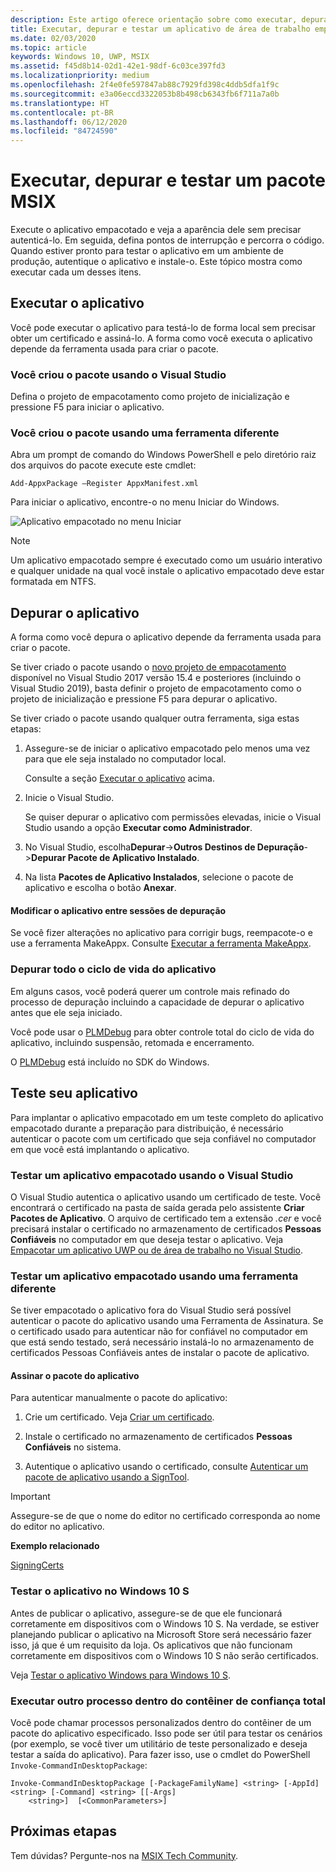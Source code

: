 ```yaml
---
description: Este artigo oferece orientação sobre como executar, depurar e testar o aplicativo de área de trabalho empacotado para prepará-lo para implantação.
title: Executar, depurar e testar um aplicativo de área de trabalho empacotado (Ponte de Desktop)
ms.date: 02/03/2020
ms.topic: article
keywords: Windows 10, UWP, MSIX
ms.assetid: f45d8b14-02d1-42e1-98df-6c03ce397fd3
ms.localizationpriority: medium
ms.openlocfilehash: 2f4e0fe597847ab88c7929fd398c4ddb5dfa1f9c
ms.sourcegitcommit: e3a06eccd3322053b8b498cb6343fb6f711a7a0b
ms.translationtype: HT
ms.contentlocale: pt-BR
ms.lasthandoff: 06/12/2020
ms.locfileid: "84724590"
---
```

# <a name="run-debug-and-test-an-msix-package"></a>Executar, depurar e testar um pacote MSIX

Execute o aplicativo empacotado e veja a aparência dele sem precisar autenticá-lo. Em seguida, defina pontos de interrupção e percorra o código. Quando estiver pronto para testar o aplicativo em um ambiente de produção, autentique o aplicativo e instale-o. Este tópico mostra como executar cada um desses itens.

<a id="run-app"></a>

## <a name="run-your-application"></a>Executar o aplicativo

Você pode executar o aplicativo para testá-lo de forma local sem precisar obter um certificado e assiná-lo. A forma como você executa o aplicativo depende da ferramenta usada para criar o pacote.

### <a name="you-created-the-package-by-using-visual-studio"></a>Você criou o pacote usando o Visual Studio

Defina o projeto de empacotamento como projeto de inicialização e pressione F5 para iniciar o aplicativo.

### <a name="you-created-the-package-using-a-different-tool"></a>Você criou o pacote usando uma ferramenta diferente

Abra um prompt de comando do Windows PowerShell e pelo diretório raiz dos arquivos do pacote execute este cmdlet:

```
Add-AppxPackage –Register AppxManifest.xml
```
Para iniciar o aplicativo, encontre-o no menu Iniciar do Windows.

![Aplicativo empacotado no menu Iniciar](images/converted-app-installed.png)

> [!NOTE]
> Um aplicativo empacotado sempre é executado como um usuário interativo e qualquer unidade na qual você instale o aplicativo empacotado deve estar formatada em NTFS.

## <a name="debug-your-app"></a>Depurar o aplicativo

A forma como você depura o aplicativo depende da ferramenta usada para criar o pacote.

Se tiver criado o pacote usando o [novo projeto de empacotamento](desktop-to-uwp-packaging-dot-net.md#new-packaging-project) disponível no Visual Studio 2017 versão 15.4 e posteriores (incluindo o Visual Studio 2019), basta definir o projeto de empacotamento como o projeto de inicialização e pressione F5 para depurar o aplicativo.

Se tiver criado o pacote usando qualquer outra ferramenta, siga estas etapas:

1. Assegure-se de iniciar o aplicativo empacotado pelo menos uma vez para que ele seja instalado no computador local.

   Consulte a seção [Executar o aplicativo](#run-app) acima.

2. Inicie o Visual Studio.

   Se quiser depurar o aplicativo com permissões elevadas, inicie o Visual Studio usando a opção **Executar como Administrador**.

3. No Visual Studio, escolha**Depurar**->**Outros Destinos de Depuração**->**Depurar Pacote de Aplicativo Instalado**.

4. Na lista **Pacotes de Aplicativo Instalados**, selecione o pacote de aplicativo e escolha o botão **Anexar**.

#### <a name="modify-your-application-in-between-debug-sessions"></a>Modificar o aplicativo entre sessões de depuração

Se você fizer alterações no aplicativo para corrigir bugs, reempacote-o e use a ferramenta MakeAppx. Consulte [Executar a ferramenta MakeAppx](desktop-to-uwp-manual-conversion.md#make-appx).

### <a name="debug-the-entire-application-lifecycle"></a>Depurar todo o ciclo de vida do aplicativo

Em alguns casos, você poderá querer um controle mais refinado do processo de depuração incluindo a capacidade de depurar o aplicativo antes que ele seja iniciado.

Você pode usar o [PLMDebug](https://msdn.microsoft.com/library/windows/hardware/jj680085(v=vs.85).aspx) para obter controle total do ciclo de vida do aplicativo, incluindo suspensão, retomada e encerramento.

O [PLMDebug](https://msdn.microsoft.com/library/windows/hardware/jj680085(v=vs.85).aspx) está incluído no SDK do Windows.

## <a name="test-your-app"></a>Teste seu aplicativo

Para implantar o aplicativo empacotado em um teste completo do aplicativo empacotado durante a preparação para distribuição, é necessário autenticar o pacote com um certificado que seja confiável no computador em que você está implantando o aplicativo.

### <a name="test-an-application-that-you-packaged-by-using-visual-studio"></a>Testar um aplicativo empacotado usando o Visual Studio

O Visual Studio autentica o aplicativo usando um certificado de teste. Você encontrará o certificado na pasta de saída gerada pelo assistente **Criar Pacotes de Aplicativo**. O arquivo de certificado tem a extensão *.cer* e você precisará instalar o certificado no armazenamento de certificados **Pessoas Confiáveis** no computador em que deseja testar o aplicativo. Veja [Empacotar um aplicativo UWP ou de área de trabalho no Visual Studio](../package/packaging-uwp-apps.md#generate-an-app-package).

### <a name="test-an-application-that-you-packaged-using-a-different-tool"></a>Testar um aplicativo empacotado usando uma ferramenta diferente

Se tiver empacotado o aplicativo fora do Visual Studio será possível autenticar o pacote do aplicativo usando uma Ferramenta de Assinatura. Se o certificado usado para autenticar não for confiável no computador em que está sendo testado, será necessário instalá-lo no armazenamento de certificados Pessoas Confiáveis antes de instalar o pacote de aplicativo. 

#### <a name="sign-your-application-package"></a>Assinar o pacote do aplicativo

Para autenticar manualmente o pacote do aplicativo:

1. Crie um certificado. Veja [Criar um certificado](../package/create-certificate-package-signing.md).

2. Instale o certificado no armazenamento de certificados **Pessoas Confiáveis** no sistema.

3. Autentique o aplicativo usando o certificado, consulte [Autenticar um pacote de aplicativo usando a SignTool](../package/sign-app-package-using-signtool.md).

  > [!IMPORTANT]
  > Assegure-se de que o nome do editor no certificado corresponda ao nome do editor no aplicativo.

**Exemplo relacionado**

[SigningCerts](https://github.com/Microsoft/DesktopBridgeToUWP-Samples/tree/master/Samples/SigningCerts)


### <a name="test-your-application-for-windows-10-s"></a>Testar o aplicativo no Windows 10 S

Antes de publicar o aplicativo, assegure-se de que ele funcionará corretamente em dispositivos com o Windows 10 S. Na verdade, se estiver planejando publicar o aplicativo na Microsoft Store será necessário fazer isso, já que é um requisito da loja. Os aplicativos que não funcionam corretamente em dispositivos com o Windows 10 S não serão certificados.

Veja [Testar o aplicativo Windows para Windows 10 S](desktop-to-uwp-test-windows-s.md).

### <a name="run-another-process-inside-the-full-trust-container"></a>Executar outro processo dentro do contêiner de confiança total

Você pode chamar processos personalizados dentro do contêiner de um pacote do aplicativo especificado. Isso pode ser útil para testar os cenários (por exemplo, se você tiver um utilitário de teste personalizado e deseja testar a saída do aplicativo). Para fazer isso, use o cmdlet do PowerShell ```Invoke-CommandInDesktopPackage```:

```CMD
Invoke-CommandInDesktopPackage [-PackageFamilyName] <string> [-AppId] <string> [-Command] <string> [[-Args]
    <string>]  [<CommonParameters>]
```

## <a name="next-steps"></a>Próximas etapas

Tem dúvidas? Pergunte-nos na [MSIX Tech Community](https://techcommunity.microsoft.com/t5/msix/ct-p/MSIX).

